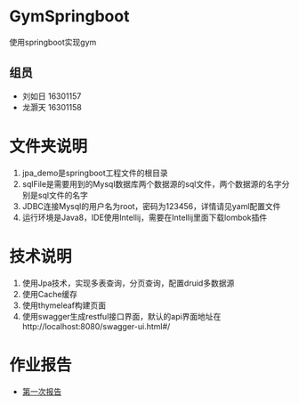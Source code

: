 # GymSpringboot
使用springboot实现gym

## 组员

+ 刘如日 16301157  
+ 龙灏天 16301158  

# 文件夹说明
1. jpa_demo是springboot工程文件的根目录  
2. sqlFile是需要用到的Mysql数据库两个数据源的sql文件，两个数据源的名字分别是sql文件的名字
3. JDBC连接Mysql的用户名为root，密码为123456，详情请见yaml配置文件
4. 运行环境是Java8，IDE使用Intellij，需要在Intellij里面下载lombok插件

# 技术说明
1. 使用Jpa技术，实现多表查询，分页查询，配置druid多数据源
2. 使用Cache缓存
3. 使用thymeleaf构建页面
4. 使用swagger生成restful接口界面，默认的api界面地址在http://localhost:8080/swagger-ui.html#/  

# 作业报告

+ [第一次报告](report1.md)

